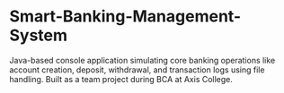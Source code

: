# Smart-Banking-Management-System
Java-based console application simulating core banking operations like account creation, deposit, withdrawal, and transaction logs using file handling. Built as a team project during BCA at Axis College.
